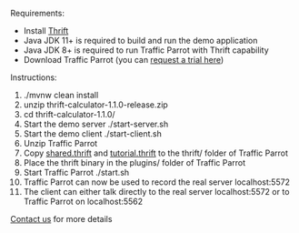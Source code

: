 Requirements:
* Install [Thrift](https://thrift.apache.org/docs/install/)
* Java JDK 11+ is required to build and run the demo application
* Java JDK 8+ is required to run Traffic Parrot with Thrift capability
* Download Traffic Parrot (you can [request a trial here](https://trafficparrot.com/trial.html?utm_source=thrift-calculator))

Instructions:
1. ./mvnw clean install
2. unzip thrift-calculator-1.1.0-release.zip
3. cd thrift-calculator-1.1.0/
4. Start the demo server ./start-server.sh
5. Start the demo client ./start-client.sh
6. Unzip Traffic Parrot
7. Copy [shared.thrift](src/main/thrift/shared.thrift) and [tutorial.thrift](src/main/thrift/tutorial.thrift) to the thrift/ folder of Traffic Parrot
8. Place the thrift binary in the plugins/ folder of Traffic Parrot
9. Start Traffic Parrot ./start.sh 
10. Traffic Parrot can now be used to record the real server localhost:5572
11. The client can either talk directly to the real server localhost:5572 or to Traffic Parrot on localhost:5562

[Contact us](https://trafficparrot.com/contact.html?utm_source=thrift-calculator) for more details
